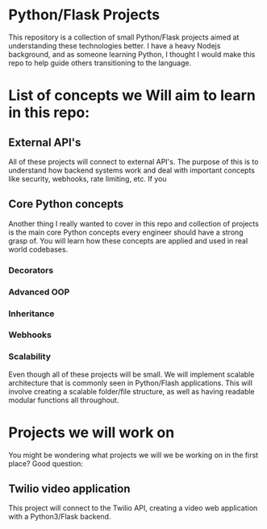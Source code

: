 # Python/Flask Projects

This repository is a collection of small Python/Flask projects aimed at understanding these technologies better.
I have a heavy Nodejs background, and as someone learning Python, I thought I would make this repo to help guide others
transitioning to the language. 

# List of concepts we Will aim to learn in this repo:

## External API's

All of these projects will connect to external API's. The purpose of this is to understand how backend systems work 
and deal with important concepts like security, webhooks, rate limiting, etc. If you 

## Core Python concepts

Another thing I really wanted to cover in this repo and collection of projects is the main core Python concepts every 
engineer should have a strong grasp of. You will learn how these concepts are applied and used in real world codebases. 

### Decorators

### Advanced OOP

### Inheritance

### Webhooks

### Scalability

Even though all of these projects will be small. We will implement scalable architecture that is commonly seen in 
Python/Flash applications. This will involve creating a scalable folder/file structure, as well as having readable
modular functions all throughout.


# Projects we will work on

You might be wondering what projects we will we be working on in the first place? Good question:

## Twilio video application

This project will connect to the Twilio API, creating a video web application with a Python3/Flask backend.




